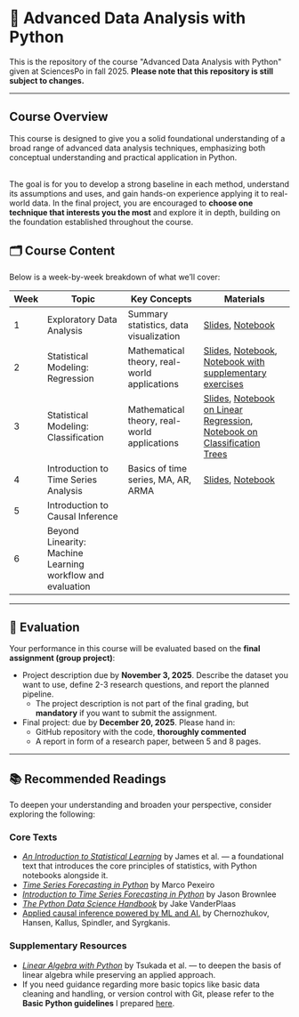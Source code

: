 # 📘 Advanced Data Analysis with Python
This is the repository of the course "Advanced Data Analysis with Python" given at SciencesPo in fall 2025.
**Please note that this repository is still subject to changes.**

---

## Course Overview

This course is designed to give you a solid foundational understanding of a broad range of advanced data analysis techniques, emphasizing both conceptual understanding and practical application in Python. <br><br>

The goal is for you to develop a strong baseline in each method, understand its assumptions and uses, and gain hands-on experience applying it to real-world data. In the final project, you are encouraged to **choose one technique that interests you the most** and explore it in depth, building on the foundation established throughout the course.

## 🗂️ Course Content

Below is a week-by-week breakdown of what we’ll cover:

| Week | Topic | Key Concepts | Materials |
|------|--------|---------------|------------|
| 1 | Exploratory Data Analysis | Summary statistics, data visualization | [Slides](Week_1/AdvancedDA-EDA-W1.pdf), [Notebook](Week_1/eda-housing-price-dataset.ipynb) |
| 2 | Statistical Modeling: Regression | Mathematical theory, real-world applications | [Slides](Week_2/W2_Linear_Regression.pdf), [Notebook](Week_2/linear_regression_.ipynb), [Notebook with supplementary exercises](Week_2/exercises_class_linreg.ipynb) |
| 3 | Statistical Modeling: Classification | Mathematical theory, real-world applications | [Slides](Week_3/W3_Classification.pdf), [Notebook on Linear Regression](/Week_3/logistic_regression.ipynb), [Notebook on Classification Trees](Week_3/classification_tree.ipynb) |
| 4 | Introduction to Time Series Analysis |  Basics of time series, MA, AR, ARMA | [Slides](), [Notebook]() |
| 5 | Introduction to Causal Inference | 
| 6 | Beyond Linearity: Machine Learning workflow and evaluation | 


---

## 🧮 Evaluation

Your performance in this course will be evaluated based on the **final assignment (group project)**:

- Project description due by **November 3, 2025**. Describe the dataset you want to use, define 2-3 research questions, and report the planned pipeline.
    - The project description is not part of the final grading, but **mandatory** if you want to submit the assignment.
- Final project: due by **December 20, 2025**. Please hand in:
    - GitHub repository with the code, **thoroughly commented**
    - A report in form of a research paper, between 5 and 8 pages.

---

## 📚 Recommended Readings

To deepen your understanding and broaden your perspective, consider exploring the following:

### Core Texts
- [*An Introduction to Statistical Learning*](https://www.statlearning.com/) by James et al. — a foundational text that introduces the core principles of statistics, with Python notebooks alongside it.
- [*Time Series Forecasting in Python*](http://103.203.175.90:81/fdScript/RootOfEBooks/E%20Book%20collection%20-%202025%20-%20A/CSE%20%20IT%20AIDS%20ML/Manning.Time.Series.Forecasting.in.Python.161729988X.pdf) by Marco Pexeiro
- [*Introduction to Time Series Forecasting in Python*](https://www.inf.szte.hu/~korosig/teach/books/Jason%20Brownlee%20-%20Introduction%20to%20Time%20Series%20Forecasting%20with%20Python%20-%20How%20to%20Prepare%20Data%20and%20Develop%20Models%20to%20Predict%20the%20Future-v1.9%20(2020).pdf) by Jason Brownlee
- [*The Python Data Science Handbook*](https://jakevdp.github.io/PythonDataScienceHandbook/) by Jake VanderPlaas
- [Applied causal inference powered by ML and AI.](https://causalml-book.org) by Chernozhukov, Hansen, Kallus, Spindler, and Syrgkanis.

### Supplementary Resources
- [*Linear Algebra with Python*](https://link.springer.com/book/10.1007/978-981-99-2951-1) by Tsukada et al. — to deepen the basis of linear algebra while preserving an applied approach.
- If you need guidance regarding more basic topics like basic data cleaning and handling, or version control with Git, please refer to the **Basic Python guidelines** I prepared [here](https://github.com/cg67qowo/Introduction-to-Data-Analysis-with-Python/blob/main/Python_Guidelines.pdf).

